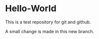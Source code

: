 # Hello-World
This is a test repository for git and github.

A small change is made in this new branch.
